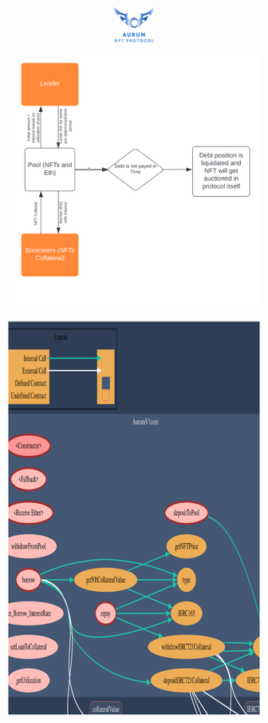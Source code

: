 <p align = "center"> 
  <img src="./svg.svg" height="70" width="80" style="background-color: black; display: inline-block;">
  </p>
<p align="center">
  <img src="./schema.png" alt="Schema of the project" title="Schema" />
</p>

<p align="center">
  <img src="./Hardhat/graph.svg" alt="Schema of the Contract" title="Schema" width="800px" height = '800px' />
</p>
